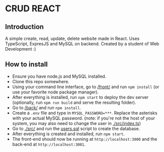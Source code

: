 # CRUD REACT

## Introduction
A simple create, read, update, delete website made in React. Uses TypeScript, ExpresJS and MySQL on backend.
Created by a student of Web Development :)

## How to install
- Ensure you have node.js and MySQL installed.
- Clone this repo somewhere.
- Using your command line interface, go to [/front/](front/) and run `npm install` (or use your favorite node package manager).
- After everything is installed, run `npm start` to deploy the dev server (optionally, run `npm run build` and serve the resulting folder).
- Go to [/back/](back/) and run `npm install`.
- Create a `.env` file and type in `MYSQL_PASSWORD=***`. Replace the asterisks with your actual MySQL password. (note: if you're not the host of your system, you may also need to change the user in [./src/index.ts](back/src/index.ts))
- Go to [./src/](back/src) and run the [users.sql](back/src/users.sql) script to create the database.
- After everything is created and installed, run `npm start`.
- The front-end should now be running at `http://localhost:3000` and the back-end at `http://localhost:3001`.
